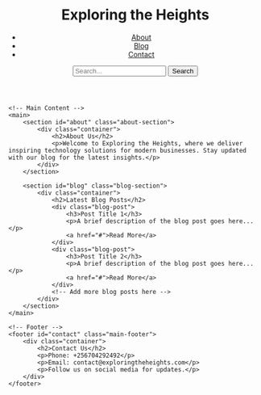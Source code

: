 <!DOCTYPE html>
<html lang="en">
<head>
    <meta charset="UTF-8">
    <meta name="viewport" content="width=device-width, initial-scale=1.0">
    <meta name="description" content="Exploring the Heights - Inspiring Technology Solutions">
    <title>Exploring the Heights</title>
    <link rel="stylesheet" href="styles.css">
    <script defer src="script.js"></script>
</head>
<body>
    <!-- Header -->
    <header class="main-header">
        <div class="container">
            <h1>Exploring the Heights</h1>
            <nav>
                <ul class="nav-links">
                    <li><a href="#about">About</a></li>
                    <li><a href="#blog">Blog</a></li>
                    <li><a href="#contact">Contact</a></li>
                </ul>
            </nav>
            <div class="search-bar">
                <input type="text" placeholder="Search...">
                <button>Search</button>
            </div>
        </div>
    </header>

    <!-- Main Content -->
    <main>
        <section id="about" class="about-section">
            <div class="container">
                <h2>About Us</h2>
                <p>Welcome to Exploring the Heights, where we deliver inspiring technology solutions for modern businesses. Stay updated with our blog for the latest insights.</p>
            </div>
        </section>

        <section id="blog" class="blog-section">
            <div class="container">
                <h2>Latest Blog Posts</h2>
                <div class="blog-post">
                    <h3>Post Title 1</h3>
                    <p>A brief description of the blog post goes here...</p>
                    <a href="#">Read More</a>
                </div>
                <div class="blog-post">
                    <h3>Post Title 2</h3>
                    <p>A brief description of the blog post goes here...</p>
                    <a href="#">Read More</a>
                </div>
                <!-- Add more blog posts here -->
            </div>
        </section>
    </main>

    <!-- Footer -->
    <footer id="contact" class="main-footer">
        <div class="container">
            <h2>Contact Us</h2>
            <p>Phone: +256704292492</p>
            <p>Email: contact@exploringtheheights.com</p>
            <p>Follow us on social media for updates.</p>
        </div>
    </footer>
</body>
</html>

<!---
namwasaisima/namwasaisima is a ✨ special ✨ repository because its `README.md` (this file) appears on your GitHub profile.
You can click the Preview link to take a look at your changes.
--->
